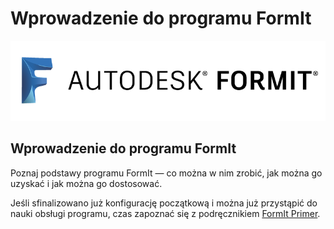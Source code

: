 # Wprowadzenie do programu FormIt

![](<../.gitbook/assets/b5030b43-df24-4259-ad6a-94bcad61bc78 (1).png>)

## Wprowadzenie do programu FormIt

Poznaj podstawy programu FormIt — co można w nim zrobić, jak można go uzyskać i jak można go dostosować.

Jeśli sfinalizowano już konfigurację początkową i można już przystąpić do nauki obsługi programu, czas zapoznać się z podręcznikiem [FormIt Primer](../formit-primer/).
